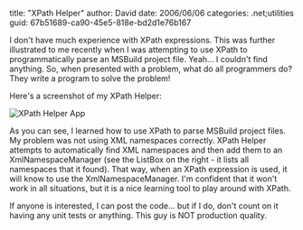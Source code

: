 
title: "XPath Helper"
author: David
date: 2006/06/06
categories: .net;utilities
guid: 67b51689-ca90-45e5-818e-bd2d1e76b167

I don't have much experience with XPath expressions. This was further illustrated to me recently when I was attempting to use XPath to programmatically parse an MSBuild project file. Yeah... I couldn't find anything. So, when presented with a problem, what do all programmers do? They write a program to solve the problem!

Here's a screenshot of my XPath Helper:

![XPath Helper App](https://s3.amazonaws.com/mohundro/blog/2006-06-06-XPathHelper.png)

As you can see, I learned how to use XPath to parse MSBuild project files. My problem was not using XML namespaces correctly. XPath Helper attempts to automatically find XML namespaces and then add them to an XmlNamespaceManager (see the ListBox on the right - it lists all namespaces that it found). That way, when an XPath expression is used, it will know to use the XmlNamespaceManager. I'm confident that it won't work in all situations, but it is a nice learning tool to play around with XPath.

If anyone is interested, I can post the code... but if I do, don't count on it having any unit tests or anything. This guy is NOT production quality.

